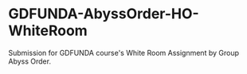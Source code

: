 # GDFUNDA-AbyssOrder-HO-WhiteRoom
Submission for GDFUNDA course's White Room Assignment by Group Abyss Order.
